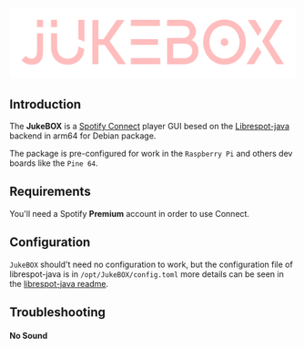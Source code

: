 ![JukeBOX logo](https://raw.githubusercontent.com/HBeserra/JukeBOX/main/juke.png)
## Introduction
The **JukeBOX**  is a  [Spotify Connect](https://www.spotify.com/connect/) player GUI besed on the  [Librespot-java](https://github.com/librespot-org/librespot-java) backend in arm64 for Debian package.

The package is pre-configured for work in the `Raspberry Pi` and others dev boards like the `Pine 64`.

## Requirements

You'll need a Spotify **Premium** account in order to use Connect.

## Configuration

`JukeBOX` should't need no configuration to work, but the configuration file of librespot-java is in `/opt/JukeBOX/config.toml` more details can be seen in the [librespot-java readme](https://github.com/librespot-org/librespot-java).


## Troubleshooting

#### No Sound
<!--stackedit_data:
eyJoaXN0b3J5IjpbLTQxODk0Njg1OCwtNDg4NzcyOTQ2XX0=
-->